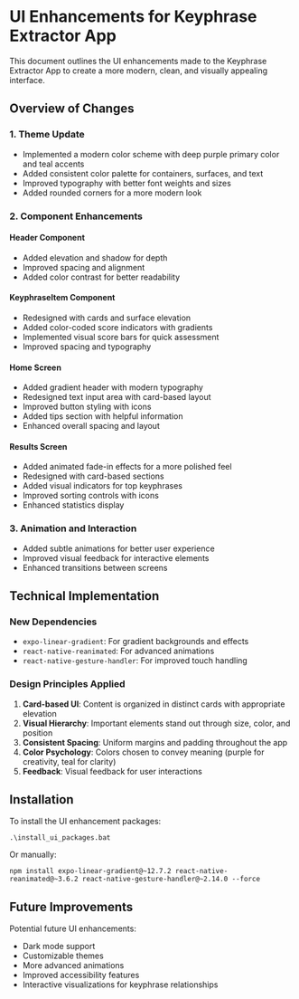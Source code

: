 # UI Enhancements for Keyphrase Extractor App

This document outlines the UI enhancements made to the Keyphrase Extractor App to create a more modern, clean, and visually appealing interface.

## Overview of Changes

### 1. Theme Update
- Implemented a modern color scheme with deep purple primary color and teal accents
- Added consistent color palette for containers, surfaces, and text
- Improved typography with better font weights and sizes
- Added rounded corners for a more modern look

### 2. Component Enhancements

#### Header Component
- Added elevation and shadow for depth
- Improved spacing and alignment
- Added color contrast for better readability

#### KeyphraseItem Component
- Redesigned with cards and surface elevation
- Added color-coded score indicators with gradients
- Implemented visual score bars for quick assessment
- Improved spacing and typography

#### Home Screen
- Added gradient header with modern typography
- Redesigned text input area with card-based layout
- Improved button styling with icons
- Added tips section with helpful information
- Enhanced overall spacing and layout

#### Results Screen
- Added animated fade-in effects for a more polished feel
- Redesigned with card-based sections
- Added visual indicators for top keyphrases
- Improved sorting controls with icons
- Enhanced statistics display

### 3. Animation and Interaction
- Added subtle animations for better user experience
- Improved visual feedback for interactive elements
- Enhanced transitions between screens

## Technical Implementation

### New Dependencies
- `expo-linear-gradient`: For gradient backgrounds and effects
- `react-native-reanimated`: For advanced animations
- `react-native-gesture-handler`: For improved touch handling

### Design Principles Applied
1. **Card-based UI**: Content is organized in distinct cards with appropriate elevation
2. **Visual Hierarchy**: Important elements stand out through size, color, and position
3. **Consistent Spacing**: Uniform margins and padding throughout the app
4. **Color Psychology**: Colors chosen to convey meaning (purple for creativity, teal for clarity)
5. **Feedback**: Visual feedback for user interactions

## Installation

To install the UI enhancement packages:

```
.\install_ui_packages.bat
```

Or manually:

```
npm install expo-linear-gradient@~12.7.2 react-native-reanimated@~3.6.2 react-native-gesture-handler@~2.14.0 --force
```

## Future Improvements

Potential future UI enhancements:
- Dark mode support
- Customizable themes
- More advanced animations
- Improved accessibility features
- Interactive visualizations for keyphrase relationships
